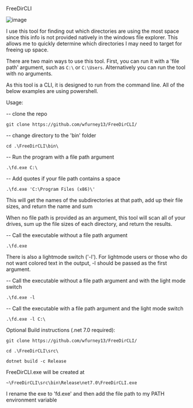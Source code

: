 FreeDirCLI

![image](https://i.ibb.co/k0RM9f3/Screenshot-2024-01-07-152010.png)

I use this tool for finding out which directories are using the most space since this info is not provided natively in the windows file explorer. This allows me to quickly determine which directories I may need to target for freeing up space. 

There are two main ways to use this tool. First, you can run it with a 'file path' argument, such as `C:\` or `C:\Users`. Alternatively you can run the tool with no arguments.

As this tool is a CLI, it is designed to run from the command line. All of the below examples are using powershell.

Usage:

-- clone the repo

`git clone https://github.com/wfurney13/FreeDirCLI/`

-- change directory to the 'bin' folder

`cd .\FreeDirCLI\bin\`

-- Run the program with a file path argument

`.\fd.exe C:\`

-- Add quotes if your file path contains a space

`.\fd.exe 'C:\Program Files (x86)\'`

This will get the names of the subdirectories at that path, add up their file sizes, and return the name and sum 

When no file path is provided as an argument, this tool will scan all of your drives, sum up the file sizes of each directory, and return the results.


-- Call the executable without a file path argument

`.\fd.exe`


There is also a lightmode switch ('-l'). For lightmode users or those who do not want colored text in the output, -l should be passed as the first argument.

-- Call the executable without a file path argument and with the light mode switch

`.\fd.exe -l`

-- Call the executable with a file path argument and the light mode switch

`.\fd.exe -l C:\`


Optional Build instructions (.net 7.0 required):

`git clone https://github.com/wfurney13/FreeDirCLI/`

`cd .\FreeDirCLI\src\`

`dotnet build -c Release`

FreeDirCLI.exe will be created at 

`~\FreeDirCLI\src\bin\Release\net7.0\FreeDirCLI.exe`

I rename the exe to 'fd.exe' and then add the file path to my PATH environment variable
